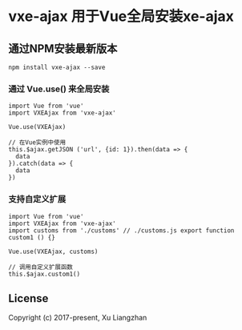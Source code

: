 # vxe-ajax 用于Vue全局安装xe-ajax

## 通过NPM安装最新版本

``` shell
npm install vxe-ajax --save
```

### 通过 Vue.use() 来全局安装
``` shell
import Vue from 'vue'
import VXEAjax from 'vxe-ajax'

Vue.use(VXEAjax)

// 在Vue实例中使用
this.$ajax.getJSON ('url', {id: 1}).then(data => {
  data
}).catch(data => {
  data
})
```

### 支持自定义扩展
``` shell
import Vue from 'vue'
import VXEAjax from 'vxe-ajax'
import customs from './customs' // ./customs.js export function custom1 () {} 

Vue.use(VXEAjax, customs)

// 调用自定义扩展函数
this.$ajax.custom1()
```

## License
Copyright (c) 2017-present, Xu Liangzhan